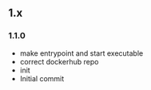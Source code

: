 ## 1.x

### 1.1.0

* make entrypoint and start executable
* correct dockerhub repo
* init
* Initial commit